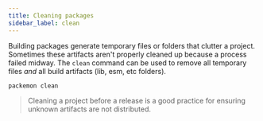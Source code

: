 ```yaml
---
title: Cleaning packages
sidebar_label: clean
---
```


Building packages generate temporary files or folders that clutter a project. Sometimes these
artifacts aren't properly cleaned up because a process failed midway. The `clean` command can be
used to remove all temporary files _and_ all build artifacts (lib, esm, etc folders).

```bash
packemon clean
```

> Cleaning a project before a release is a good practice for ensuring unknown artifacts are not
> distributed.
